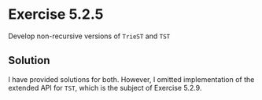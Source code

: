# Exercise 5.2.5

Develop non-recursive versions of `TrieST` and `TST`

## Solution

I have provided solutions for both. However, I omitted implementation of
the extended API for `TST`, which is the subject of Exercise 5.2.9.